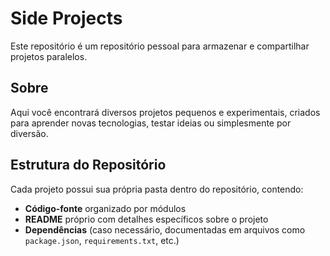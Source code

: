 # Side Projects

Este repositório é um repositório pessoal para armazenar e compartilhar projetos paralelos.

## Sobre

Aqui você encontrará diversos projetos pequenos e experimentais, criados para aprender novas tecnologias, testar ideias ou simplesmente por diversão.

## Estrutura do Repositório

Cada projeto possui sua própria pasta dentro do repositório, contendo:
- **Código-fonte** organizado por módulos
- **README** próprio com detalhes específicos sobre o projeto
- **Dependências** (caso necessário, documentadas em arquivos como `package.json`, `requirements.txt`, etc.)
